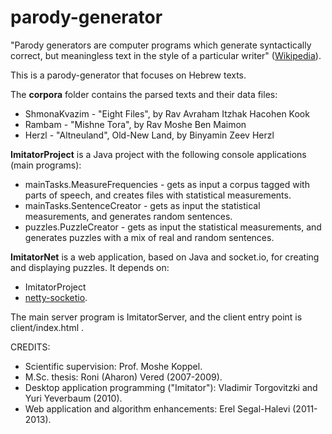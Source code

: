 parody-generator
================

"Parody generators are computer programs which generate syntactically correct, but meaningless text in the style of a particular writer"
([Wikipedia](https://en.wikipedia.org/wiki/Parody_generator)).

This is a parody-generator that focuses on Hebrew texts. 

The **corpora** folder contains the parsed texts and their data files:
* ShmonaKvazim - "Eight Files", by Rav Avraham Itzhak Hacohen Kook
* Rambam - "Mishne Tora", by Rav Moshe Ben Maimon
* Herzl - "Altneuland", Old-New Land, by Binyamin Zeev Herzl

**ImitatorProject** is a Java project with the following console applications (main programs):
* mainTasks.MeasureFrequencies - gets as input a corpus tagged with parts of speech, and creates files with statistical measurements.
* mainTasks.SentenceCreator - gets as input the statistical measurements, and generates random sentences.
* puzzles.PuzzleCreator - gets as input the statistical measurements, and generates puzzles with a mix of real and random sentences.
 
**ImitatorNet** is a web application, based on Java and socket.io, for creating and displaying puzzles. It depends on:
* ImitatorProject
* [netty-socketio](https://github.com/mrniko/netty-socketio).

The main server program is ImitatorServer, and the client entry point is client/index.html .

CREDITS:
* Scientific supervision: Prof. Moshe Koppel.
* M.Sc. thesis: Roni (Aharon) Vered (2007-2009).
* Desktop application programming ("Imitator"): Vladimir Torgovitzki and Yuri Yeverbaum (2010).
* Web application and algorithm enhancements: Erel Segal-Halevi (2011-2013).

